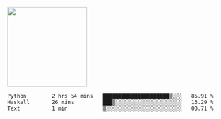 <img height="180em" 
     src="https://github-readme-stats.vercel.app/api?username=Litot-Mattis&show_icons=true&hide_border=true&&count_private=true&include_all_commits=true" />

<!--START_SECTION:waka-->
```text
Python        2 hrs 54 mins   █████████████████████▒░░░   85.91 % 
Haskell       26 mins         ███▒░░░░░░░░░░░░░░░░░░░░░   13.29 % 
Text          1 min           ▒░░░░░░░░░░░░░░░░░░░░░░░░   00.71 % 
```
<!--END_SECTION:waka-->
